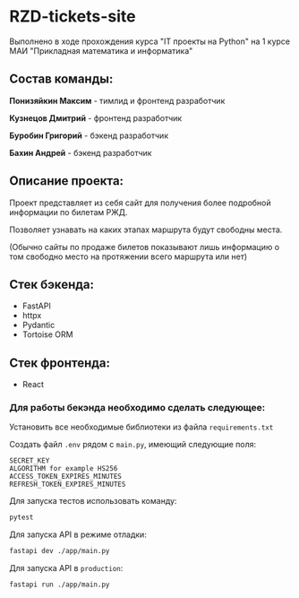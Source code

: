 # RZD-tickets-site

Выполнено в ходе прохождения курса "IT проекты на Python" на 1 курсе МАИ "Прикладная математика и информатика"

## Состав команды: 

__Понизяйкин Максим__ - тимлид и фронтенд разработчик 

__Кузнецов Дмитрий__ - фронтенд разработчик 

__Буробин Григорий__ - бэкенд разработчик

__Бахин Андрей__ - бэкенд разработчик

## Описание проекта: 

Проект представляет из себя сайт для получения более подробной информации по билетам РЖД.

Позволяет узнавать на каких этапах маршрута будут свободны места.

(Обычно сайты по продаже билетов показывают лишь информацию о том свободно место на протяжении всего маршрута или нет)

## Стек бэкенда: 

- FastAPI
- httpx
- Pydantic
- Tortoise ORM 

## Стек фронтенда: 

- React

### Для работы бекэнда необходимо сделать следующее: 

Установить все необходимые библиотеки из файла ``requirements.txt``

Создать файл ``.env`` рядом c ``main.py``, имеющий следующие поля:

```env
SECRET_KEY
ALGORITHM for example HS256
ACCESS_TOKEN_EXPIRES_MINUTES
REFRESH_TOKEN_EXPIRES_MINUTES
```

Для запуска тестов использовать команду: 

```bash
pytest
```

Для запуска API в режиме отладки:

```bash
fastapi dev ./app/main.py
```

Для запуска API в ``production``:

```bash
fastapi run ./app/main.py
```
